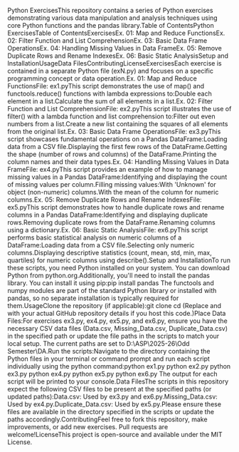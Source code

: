 Python ExercisesThis repository contains a series of Python exercises demonstrating various data manipulation and analysis techniques using core Python functions and the pandas library.Table of ContentsPython ExercisesTable of ContentsExercisesEx. 01: Map and Reduce FunctionsEx. 02: Filter Function and List ComprehensionEx. 03: Basic Data Frame OperationsEx. 04: Handling Missing Values in Data FrameEx. 05: Remove Duplicate Rows and Rename IndexesEx. 06: Basic Static AnalysisSetup and InstallationUsageData FilesContributingLicenseExercisesEach exercise is contained in a separate Python file (exN.py) and focuses on a specific programming concept or data operation.Ex. 01: Map and Reduce FunctionsFile: ex1.pyThis script demonstrates the use of map() and functools.reduce() functions with lambda expressions to:Double each element in a list.Calculate the sum of all elements in a list.Ex. 02: Filter Function and List ComprehensionFile: ex2.pyThis script illustrates the use of filter() with a lambda function and list comprehension to:Filter out even numbers from a list.Create a new list containing the squares of all elements from the original list.Ex. 03: Basic Data Frame OperationsFile: ex3.pyThis script showcases fundamental operations on a Pandas DataFrame:Loading data from a CSV file.Displaying the first few rows of the DataFrame.Getting the shape (number of rows and columns) of the DataFrame.Printing the column names and their data types.Ex. 04: Handling Missing Values in Data FrameFile: ex4.pyThis script provides an example of how to manage missing values in a Pandas DataFrame:Identifying and displaying the count of missing values per column.Filling missing values:With 'Unknown' for object (non-numeric) columns.With the mean of the column for numeric columns.Ex. 05: Remove Duplicate Rows and Rename IndexesFile: ex5.pyThis script demonstrates how to handle duplicate rows and rename columns in a Pandas DataFrame:Identifying and displaying duplicate rows.Removing duplicate rows from the DataFrame.Renaming columns using a dictionary.Ex. 06: Basic Static AnalysisFile: ex6.pyThis script performs basic statistical analysis on numeric columns of a DataFrame:Loading data from a CSV file.Selecting only numeric columns.Displaying descriptive statistics (count, mean, std, min, max, quartiles) for numeric columns using describe().Setup and InstallationTo run these scripts, you need Python installed on your system. You can download Python from python.org.Additionally, you'll need to install the pandas library. You can install it using pip:pip install pandas
The functools and numpy modules are part of the standard Python library or installed with pandas, so no separate installation is typically required for them.UsageClone the repository (if applicable):git clone <repository-url>
cd <repository-name>
(Replace <repository-url> and <repository-name> with your actual GitHub repository details if you host this code.)Place Data Files:For exercises ex3.py, ex4.py, ex5.py, and ex6.py, ensure you have the necessary CSV data files (Data.csv, Missing_Data.csv, Duplicate_Data.csv) in the specified path or update the file paths in the scripts to match your local setup. The current paths are set to D:\ASP\2025-26\Odd Semester\DA\.Run the scripts:Navigate to the directory containing the Python files in your terminal or command prompt and run each script individually using the python command:python ex1.py
python ex2.py
python ex3.py
python ex4.py
python ex5.py
python ex6.py
The output for each script will be printed to your console.Data FilesThe scripts in this repository expect the following CSV files to be present at the specified paths (or updated paths):Data.csv: Used by ex3.py and ex6.py.Missing_Data.csv: Used by ex4.py.Duplicate_Data.csv: Used by ex5.py.Please ensure these files are available in the directory specified in the scripts or update the paths accordingly.ContributingFeel free to fork this repository, make improvements, or add new exercises. Pull requests are welcome!LicenseThis project is open-source and available under the MIT License.
